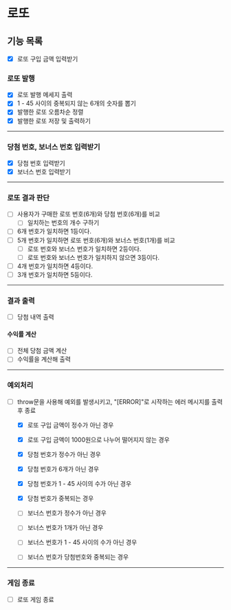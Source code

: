 # 로또

## 기능 목록

- [x] 로또 구입 금액 입력받기

### 로또 발행

- [x] 로또 발행 메세지 출력
- [x] 1 - 45 사이의 중복되지 않는 6개의 숫자를 뽑기
- [x] 발행한 로또 오름차순 정렬
- [x] 발행한 로또 저장 및 출력하기

---

### 당첨 번호, 보너스 번호 입력받기

- [x] 당첨 번호 입력받기
- [x] 보너스 번호 입력받기

---

### 로또 결과 판단

- [ ] 사용자가 구매한 로또 번호(6개)와 당첨 번호(6개)를 비교
  - [ ] 일치하는 번호의 개수 구하기
- [ ] 6개 번호가 일치하면 1등이다.
- [ ] 5개 번호가 일치하면 로또 번호(6개)와 보너스 번호(1개)를 비교
  - [ ] 로또 번호와 보너스 번호가 일치하면 2등이다.
  - [ ] 로또 번호와 보너스 번호가 일치하지 않으면 3등이다.
- [ ] 4개 번호가 일치하면 4등이다.
- [ ] 3개 번호가 일치하면 5등이다.

---

### 결과 출력

- [ ] 당첨 내역 출력

#### 수익률 계산

- [ ] 전체 당첨 금액 계산
- [ ] 수익률을 계산해 출력

---

### 예외처리

- [ ] throw문을 사용해 예외를 발생시키고, "[ERROR]"로 시작하는 에러 메시지를 출력 후 종료

  - [x] 로또 구입 금액이 정수가 아닌 경우
  - [x] 로또 구입 금액이 1000원으로 나누어 떨어지지 않는 경우

  - [x] 당첨 번호가 정수가 아닌 경우
  - [x] 당첨 번호가 6개가 아닌 경우
  - [x] 당첨 번호가 1 - 45 사이의 수가 아닌 경우
  - [x] 당첨 번호가 중복되는 경우

  - [ ] 보너스 번호가 정수가 아닌 경우
  - [ ] 보너스 번호가 1개가 아닌 경우
  - [ ] 보너스 번호가 1 - 45 사이의 수가 아닌 경우
  - [ ] 보너스 번호가 당첨번호와 중복되는 경우

---

### 게임 종료

- [ ] 로또 게임 종료
